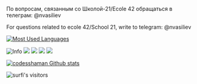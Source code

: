 По вопросам, связанным со Школой-21/Ecole 42 обращаться в телеграм: @nvasiliev

For questions related to ecole 42/School 21, write to telegram: @nvasiliev


[![Most Used Languages](https://github-readme-stats.vercel.app/api/top-langs/?username=codesshaman&layout=compact&hide_border=true)](https://github.com/codesshaman?tab=repositories)</br>

![Info](https://github-profile-summary-cards.vercel.app/api/cards/profile-details?username=codesshaman&theme=dracula)
![](https://github-profile-summary-cards.vercel.app/api/cards/most-commit-language?username=codesshaman&theme=dracula)
![](https://github-profile-summary-cards.vercel.app/api/cards/repos-per-language?username=codesshaman&theme=dracula)
![](https://github-profile-summary-cards.vercel.app/api/cards/stats?username=codesshaman&theme=dracula)
![](https://github-profile-summary-cards.vercel.app/api/cards/productive-time?username=codesshaman&theme=dracula)


[![codesshaman Github stats](https://github-readme-stats.vercel.app/api?username=codesshaman&count_private=true&show_icons=true&hide=contribs,issues&hide_border=true)](https://github.com/codesshaman?tab=repositories)

<img alt="surfi's visitors" src="https://komarev.com/ghpvc/?username=codesshaman&color=blue&style=flat&label=visitors" />




